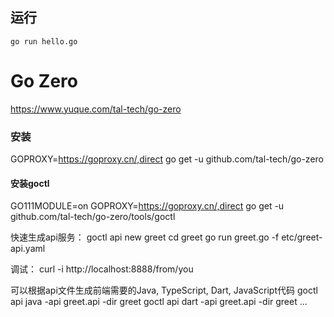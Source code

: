 
## 运行
    go run hello.go 

# Go Zero

https://www.yuque.com/tal-tech/go-zero

### 安装

GOPROXY=https://goproxy.cn/,direct go get -u github.com/tal-tech/go-zero

#### 安装goctl
GO111MODULE=on GOPROXY=https://goproxy.cn/,direct go get -u github.com/tal-tech/go-zero/tools/goctl

快速生成api服务：
   goctl api new greet
   cd greet
   go run greet.go -f etc/greet-api.yaml

调试：
   curl -i http://localhost:8888/from/you



可以根据api文件生成前端需要的Java, TypeScript, Dart, JavaScript代码
goctl api java -api greet.api -dir greet
goctl api dart -api greet.api -dir greet
...
